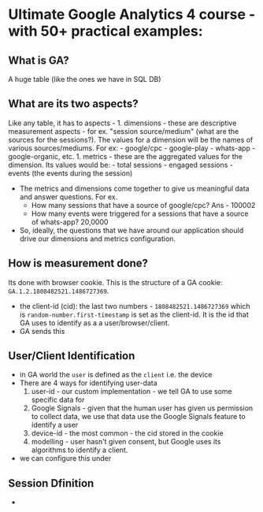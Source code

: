 # Ultimate Google Analytics 4 course - with 50+ practical examples:

## What is GA?
A huge table (like the ones we have in SQL DB)

## What are its two aspects?
Like any table, it has to aspects - 
    1. dimensions - these are descriptive measurement aspects - for ex. "session source/medium" (what are the sources for the sessions?).  The values for a dimension will be the names of various sources/mediums.  For ex:
        - google/cpc
        - google-play
        - whats-app
        - google-organic, etc.
    1. metrics - these are the aggregated values for the dimension.  Its values would be:
        - total sessions
        - engaged sessions
        - events (the events during the session)
- The metrics and dimensions come together to give us meaningful data and answer questions.  For ex.
    - How many sessions that have a source of google/cpc? Ans - 100002
    - How many events were triggered for a sessions that have a source of whats-app? 20,0000
- So, ideally, the questions that we have around our application should drive our dimensions and metrics configuration.

## How is measurement done?
Its done with browser cookie.  This is the structure of a GA cookie: `GA.1.2.1808482521.1486727369`.
- the client-id (cid): the last two numbers - `1808482521.1486727369` which is `random-number.first-timestamp` is set as the client-id.  It is the id that GA uses to identify as a a user/browser/client.
- GA sends this 

## User/Client Identification
- in GA world the `user` is defined as the `client` i.e. the device
- There are 4 ways for identifying user-data
    1. user-id - our custom implementation - we tell GA to use some specific data for 
    1. Google Signals - given that the human user has given us permission to collect data, we use that data use the Google Signals feature to identify a user
    1. device-id - the most common - the cid stored in the cookie
    1. modelling - user hasn't given consent, but Google uses its algorithms to identify a client.
- we can configure this under 

## Session Dfinition
- 



